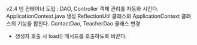 v2.4
빈 컨테이너 도입 : DAO, Controller 객체 관리를 자동화 시킨다.
ApplicationContext.java 생성
ReflectionUtil 클래스와 ApplicationContext 클래스의 기능을 합친다.
ContactDao, TeacherDao 클래스 변경
  - 생성자 호출 시 load() 메서드를 호출하도록 바꾼다.